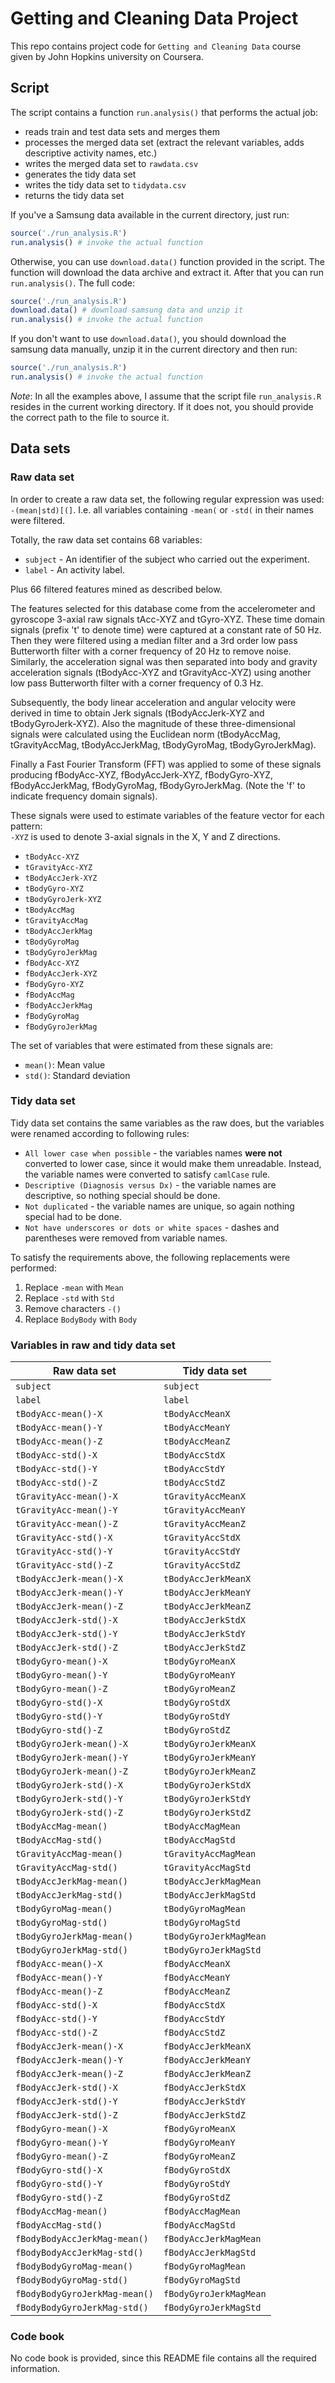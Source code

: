 # Getting and Cleaning Data Project

This repo contains project code for `Getting and Cleaning Data` course given
by John Hopkins university on Coursera.

## Script

The script contains a function `run.analysis()` that performs the
actual job:
 * reads train and test data sets and merges them
 * processes the merged data set (extract the relevant variables,
   adds descriptive activity names, etc.)
 * writes the merged data set to `rawdata.csv`
 * generates the tidy data set
 * writes the tidy data set to `tidydata.csv`
 * returns the tidy data set

If you've a Samsung data available in the current directory, just run:

```r
source('./run_analysis.R')
run.analysis() # invoke the actual function
```

Otherwise, you can use `download.data()` function provided in the script.
The function will download the data archive and extract it.
After that you can run `run.analysis()`. The full code:

```r
source('./run_analysis.R')
download.data() # download samsung data and unzip it
run.analysis() # invoke the actual function
```

If you don't want to use `download.data()`, you should download the samsung data
manually, unzip it in the current directory and then run:

```r
source('./run_analysis.R')
run.analysis() # invoke the actual function
```

*Note*: In all the examples above, I assume that the script file
`run_analysis.R` resides in the current working directory. If it does not,
you should provide the correct path to the file to source it.

## Data sets

### Raw data set

In order to create a raw data set, the following regular expression was used:
`-(mean|std)[(]`. I.e. all variables containing `-mean(` or `-std(` in their
names were filtered.

Totally, the raw data set contains 68 variables:

 * `subject` - An identifier of the subject who carried out the experiment.
 * `label` - An activity label.

Plus 66 filtered features mined as described below.

The features selected for this database come from the accelerometer and
gyroscope 3-axial raw signals tAcc-XYZ and tGyro-XYZ. These time domain signals
(prefix 't' to denote time) were captured at a constant rate of 50 Hz. Then they
were filtered using a median filter and a 3rd order low pass Butterworth filter
with a corner frequency of 20 Hz to remove noise. Similarly, the acceleration
signal was then separated into body and gravity acceleration signals
(tBodyAcc-XYZ and tGravityAcc-XYZ) using another low pass Butterworth filter
with a corner frequency of 0.3 Hz. 

Subsequently, the body linear acceleration and angular velocity were derived in
time to obtain Jerk signals (tBodyAccJerk-XYZ and tBodyGyroJerk-XYZ). Also the
magnitude of these three-dimensional signals were calculated using the Euclidean
norm (tBodyAccMag, tGravityAccMag, tBodyAccJerkMag, tBodyGyroMag,
tBodyGyroJerkMag). 

Finally a Fast Fourier Transform (FFT) was applied to some of these signals
producing fBodyAcc-XYZ, fBodyAccJerk-XYZ, fBodyGyro-XYZ, fBodyAccJerkMag,
fBodyGyroMag, fBodyGyroJerkMag. (Note the 'f' to indicate frequency domain
signals). 

These signals were used to estimate variables of the feature vector for each
pattern:  
`-XYZ` is used to denote 3-axial signals in the X, Y and Z directions.
 * `tBodyAcc-XYZ`
 * `tGravityAcc-XYZ`
 * `tBodyAccJerk-XYZ`
 * `tBodyGyro-XYZ`
 * `tBodyGyroJerk-XYZ`
 * `tBodyAccMag`
 * `tGravityAccMag`
 * `tBodyAccJerkMag`
 * `tBodyGyroMag`
 * `tBodyGyroJerkMag`
 * `fBodyAcc-XYZ`
 * `fBodyAccJerk-XYZ`
 * `fBodyGyro-XYZ`
 * `fBodyAccMag`
 * `fBodyAccJerkMag`
 * `fBodyGyroMag`
 * `fBodyGyroJerkMag`

The set of variables that were estimated from these signals are: 
 * `mean()`: Mean value
 * `std()`: Standard deviation

### Tidy data set

Tidy data set contains the same variables as the raw does, but the variables
were renamed according to following rules:
 * `All lower case when possible` - the variables names **were not** converted
   to lower case, since it would make them unreadable.
   Instead, the variable names were converted to satisfy `camlCase` rule.
 * `Descriptive (Diagnosis versus Dx)` - the variable names are descriptive,
   so nothing special should be done.
 * `Not duplicated` - the variable names are unique, so again nothing special
   had to be done.
 * `Not have underscores or dots or white spaces` - dashes and parentheses
   were removed from variable names.

To satisfy the requirements above, the following replacements were performed:
 1. Replace `-mean` with `Mean`
 1. Replace `-std` with `Std`
 1. Remove characters `-()`
 1. Replace `BodyBody` with `Body`

### Variables in raw and tidy data set

 Raw data set | Tidy data set
 -------------|--------------
 `subject` | `subject`
 `label` | `label`
 `tBodyAcc-mean()-X` | `tBodyAccMeanX`
 `tBodyAcc-mean()-Y` | `tBodyAccMeanY`
 `tBodyAcc-mean()-Z` | `tBodyAccMeanZ`
 `tBodyAcc-std()-X` | `tBodyAccStdX`
 `tBodyAcc-std()-Y` | `tBodyAccStdY`
 `tBodyAcc-std()-Z` | `tBodyAccStdZ`
 `tGravityAcc-mean()-X` | `tGravityAccMeanX`
 `tGravityAcc-mean()-Y` | `tGravityAccMeanY`
 `tGravityAcc-mean()-Z` | `tGravityAccMeanZ`
 `tGravityAcc-std()-X` | `tGravityAccStdX`
 `tGravityAcc-std()-Y` | `tGravityAccStdY`
 `tGravityAcc-std()-Z` | `tGravityAccStdZ`
 `tBodyAccJerk-mean()-X` | `tBodyAccJerkMeanX`
 `tBodyAccJerk-mean()-Y` | `tBodyAccJerkMeanY`
 `tBodyAccJerk-mean()-Z` | `tBodyAccJerkMeanZ`
 `tBodyAccJerk-std()-X` | `tBodyAccJerkStdX`
 `tBodyAccJerk-std()-Y` | `tBodyAccJerkStdY`
 `tBodyAccJerk-std()-Z` | `tBodyAccJerkStdZ`
 `tBodyGyro-mean()-X` | `tBodyGyroMeanX`
 `tBodyGyro-mean()-Y` | `tBodyGyroMeanY`
 `tBodyGyro-mean()-Z` | `tBodyGyroMeanZ`
 `tBodyGyro-std()-X` | `tBodyGyroStdX`
 `tBodyGyro-std()-Y` | `tBodyGyroStdY`
 `tBodyGyro-std()-Z` | `tBodyGyroStdZ`
 `tBodyGyroJerk-mean()-X` | `tBodyGyroJerkMeanX`
 `tBodyGyroJerk-mean()-Y` | `tBodyGyroJerkMeanY`
 `tBodyGyroJerk-mean()-Z` | `tBodyGyroJerkMeanZ`
 `tBodyGyroJerk-std()-X` | `tBodyGyroJerkStdX`
 `tBodyGyroJerk-std()-Y` | `tBodyGyroJerkStdY`
 `tBodyGyroJerk-std()-Z` | `tBodyGyroJerkStdZ`
 `tBodyAccMag-mean()` | `tBodyAccMagMean`
 `tBodyAccMag-std()` | `tBodyAccMagStd`
 `tGravityAccMag-mean()` | `tGravityAccMagMean`
 `tGravityAccMag-std()` | `tGravityAccMagStd`
 `tBodyAccJerkMag-mean()` | `tBodyAccJerkMagMean`
 `tBodyAccJerkMag-std()` | `tBodyAccJerkMagStd`
 `tBodyGyroMag-mean()` | `tBodyGyroMagMean`
 `tBodyGyroMag-std()` | `tBodyGyroMagStd`
 `tBodyGyroJerkMag-mean()` | `tBodyGyroJerkMagMean`
 `tBodyGyroJerkMag-std()` | `tBodyGyroJerkMagStd`
 `fBodyAcc-mean()-X` | `fBodyAccMeanX`
 `fBodyAcc-mean()-Y` | `fBodyAccMeanY`
 `fBodyAcc-mean()-Z` | `fBodyAccMeanZ`
 `fBodyAcc-std()-X` | `fBodyAccStdX`
 `fBodyAcc-std()-Y` | `fBodyAccStdY`
 `fBodyAcc-std()-Z` | `fBodyAccStdZ`
 `fBodyAccJerk-mean()-X` | `fBodyAccJerkMeanX`
 `fBodyAccJerk-mean()-Y` | `fBodyAccJerkMeanY`
 `fBodyAccJerk-mean()-Z` | `fBodyAccJerkMeanZ`
 `fBodyAccJerk-std()-X` | `fBodyAccJerkStdX`
 `fBodyAccJerk-std()-Y` | `fBodyAccJerkStdY`
 `fBodyAccJerk-std()-Z` | `fBodyAccJerkStdZ`
 `fBodyGyro-mean()-X` | `fBodyGyroMeanX`
 `fBodyGyro-mean()-Y` | `fBodyGyroMeanY`
 `fBodyGyro-mean()-Z` | `fBodyGyroMeanZ`
 `fBodyGyro-std()-X` | `fBodyGyroStdX`
 `fBodyGyro-std()-Y` | `fBodyGyroStdY`
 `fBodyGyro-std()-Z` | `fBodyGyroStdZ`
 `fBodyAccMag-mean()` | `fBodyAccMagMean`
 `fBodyAccMag-std()` | `fBodyAccMagStd`
 `fBodyBodyAccJerkMag-mean()` | `fBodyAccJerkMagMean`
 `fBodyBodyAccJerkMag-std()` | `fBodyAccJerkMagStd`
 `fBodyBodyGyroMag-mean()` | `fBodyGyroMagMean`
 `fBodyBodyGyroMag-std()` | `fBodyGyroMagStd`
 `fBodyBodyGyroJerkMag-mean()` | `fBodyGyroJerkMagMean`
 `fBodyBodyGyroJerkMag-std()` | `fBodyGyroJerkMagStd`

### Code book

No code book is provided, since this README file contains all the required
information.
